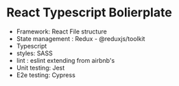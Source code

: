 # React Typescript Bolierplate

- Framework: React File structure
- State management : Redux - @reduxjs/toolkit
- Typescript
- styles: SASS
- lint : eslint extending from airbnb's
- Unit testing: Jest
- E2e testing: Cypress